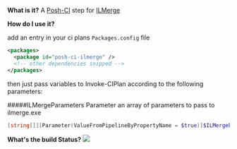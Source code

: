 **What is it?**
A [Posh-CI](https://github.com/Posh-CI/Posh-CI) step for [ILMerge](http://research.microsoft.com/en-us/people/mbarnett/ILMerge.aspx)

**How do I use it?**

add an entry in your ci plans `Packages.config` file
```Xml
<packages>
  <package id="posh-ci-ilmerge" />
  <!-- other dependencies snipped -->
</packages>
```

then just pass variables to Invoke-CIPlan according to the following parameters:

#####ILMergeParameters Parameter
an array of parameters to pass to ilmerge.exe
```PowerShell
[string[]][Parameter(ValueFromPipelineByPropertyName = $true)]$ILMergeParameters
```

**What's the build Status?**
![](https://ci.appveyor.com/api/projects/status/1isgxdu1b2ajxmgb?svg=true)

